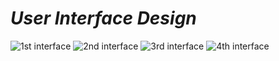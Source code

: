 # *User Interface Design*
![1st interface](https://github.com/BuddhiniNavoda/Clinical_System/blob/main/UI/1.png?raw=true)
![2nd interface](https://github.com/BuddhiniNavoda/Clinical_System/blob/main/UI/2.png?raw=true)
![3rd interface](https://github.com/BuddhiniNavoda/Clinical_System/blob/main/UI/3.png?raw=true)
![4th interface](https://github.com/BuddhiniNavoda/Clinical_System/blob/main/UI/4.png?raw=true)

